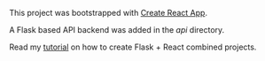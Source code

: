 This project was bootstrapped with [Create React App](https://github.com/facebook/create-react-app).

A Flask based API backend was added in the *api* directory.

Read my [tutorial](https://blog.miguelgrinberg.com/post/how-to-create-a-react--flask-project) on how to create Flask + React combined projects.

